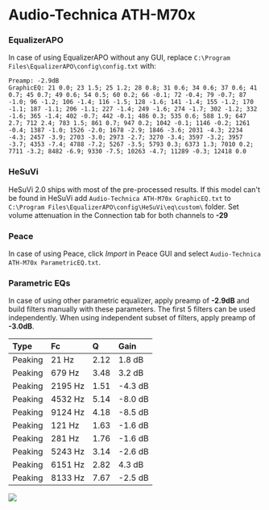 # Audio-Technica ATH-M70x

### EqualizerAPO
In case of using EqualizerAPO without any GUI, replace `C:\Program Files\EqualizerAPO\config\config.txt`
with:
```
Preamp: -2.9dB
GraphicEQ: 21 0.0; 23 1.5; 25 1.2; 28 0.8; 31 0.6; 34 0.6; 37 0.6; 41 0.7; 45 0.7; 49 0.6; 54 0.5; 60 0.2; 66 -0.1; 72 -0.4; 79 -0.7; 87 -1.0; 96 -1.2; 106 -1.4; 116 -1.5; 128 -1.6; 141 -1.4; 155 -1.2; 170 -1.1; 187 -1.1; 206 -1.1; 227 -1.4; 249 -1.6; 274 -1.7; 302 -1.2; 332 -1.6; 365 -1.4; 402 -0.7; 442 -0.1; 486 0.3; 535 0.6; 588 1.9; 647 2.7; 712 2.4; 783 1.5; 861 0.7; 947 0.2; 1042 -0.1; 1146 -0.2; 1261 -0.4; 1387 -1.0; 1526 -2.0; 1678 -2.9; 1846 -3.6; 2031 -4.3; 2234 -4.3; 2457 -3.9; 2703 -3.0; 2973 -2.7; 3270 -3.4; 3597 -3.2; 3957 -3.7; 4353 -7.4; 4788 -7.2; 5267 -3.5; 5793 0.3; 6373 1.3; 7010 0.2; 7711 -3.2; 8482 -6.9; 9330 -7.5; 10263 -4.7; 11289 -0.3; 12418 0.0
```

### HeSuVi
HeSuVi 2.0 ships with most of the pre-processed results. If this model can't be found in HeSuVi add
`Audio-Technica ATH-M70x GraphicEQ.txt` to `C:\Program Files\EqualizerAPO\config\HeSuVi\eq\custom\` folder.
Set volume attenuation in the Connection tab for both channels to **-29**

### Peace
In case of using Peace, click *Import* in Peace GUI and select `Audio-Technica ATH-M70x ParametricEQ.txt`.

### Parametric EQs
In case of using other parametric equalizer, apply preamp of **-2.9dB** and build filters manually
with these parameters. The first 5 filters can be used independently.
When using independent subset of filters, apply preamp of **-3.0dB**.

| Type    | Fc      |    Q | Gain    |
|:--------|:--------|:-----|:--------|
| Peaking | 21 Hz   | 2.12 | 1.8 dB  |
| Peaking | 679 Hz  | 3.48 | 3.2 dB  |
| Peaking | 2195 Hz | 1.51 | -4.3 dB |
| Peaking | 4532 Hz | 5.14 | -8.0 dB |
| Peaking | 9124 Hz | 4.18 | -8.5 dB |
| Peaking | 121 Hz  | 1.63 | -1.6 dB |
| Peaking | 281 Hz  | 1.76 | -1.6 dB |
| Peaking | 5243 Hz | 3.14 | -2.6 dB |
| Peaking | 6151 Hz | 2.82 | 4.3 dB  |
| Peaking | 8133 Hz | 7.67 | -2.5 dB |

![](https://raw.githubusercontent.com/jaakkopasanen/AutoEq/master/results/rtings/sbaf-serious/Audio-Technica%20ATH-M70x/Audio-Technica%20ATH-M70x.png)